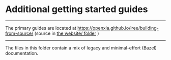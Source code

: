 # Additional getting started guides

---

The primary guides are located at
<https://openxla.github.io/iree/building-from-source/> (source in
[the website/ folder](../../website/docs/building-from-source/) )

---

The files in this folder contain a mix of legacy and minimal-effort (Bazel)
documentation.
